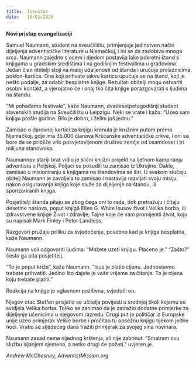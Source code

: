 ```yaml
---
title:  Iskustvo
date:   10/01/2020
---
```


**Novi pristup evangelizaciji**

Samuel Naumann, student na sveučilištu, primjenjuje jedinstven način dijeljenja adventističke literature u Njemačkoj, i ini se da zadobiva mnoga srca. Naumann zajedno s ocem i djedom postavlja lako pokretni štand s knjigama u gradskim središtima i na godišnjim festivalima u gradovima. Jedan član obitelji stoji na maloj udaljenosti od štanda i uručuje prolaznicima poklon-kartice. One koji prihvate takvu karticu upućuje se na štand, koji je nešto podalje, za odabir besplatne knjige. Rezultat: obitelji mogu ostvariti osobni kontakt, a vjerojatno će i onaj tko čita knjige porazgovarati s ljudima na štandu.

“Mi pohađamo festivale”, kaže Naumann, dvadesetpetogodišnji student slavenskih studija na Sveučilištu u Leipzigu. Neki se vrate i kažu: “Uzeo sam knjigu prošle godine. Bilo je dobro, i želim još jednu.”

Zamisao o darovnoj kartici za knjigu krenula je kružnim putom prema Njemačkoj, gdje ima 35.000 članova Kršćanske adventističke crkve, i oni se bore da se približe vrlo posvjetovljenom društvu zemlje od osamdeset i tri milijuna stanovnika.

Naumannov stariji brat vidio je slični knjižni projekt na ljetnom kampiranju adventista u Poljskoj. Poljaci su posudili tu zamisao iz Ukrajine. Dakle, zamisao o misioniranju s knjigama na štandovima se širi. U svakom slučaju, obitelj Naumann je zavoljela tu zamisao i nastavlja razvijati svoju misiju, nakon osiguravanja knjiga koje služe za dijeljenje na štandu, ili sponzoriranih knjiga.

Posjetitelji štanda pitaju se zbog čega oni to rade, dok pretražuju i čitaju desetine naslova, poput knjigâ Ellen G. White Isusov život i Velika borba, ili zdravstvene knjige Život i zdravlje; Tajne koje će vam promijeniti život, koju su napisali Mark Finley i Peter Landless.

Razgovori pružaju priliku za svjedočenje, posebno kad je knjiga besplatna, kaže Naumann.

Naumann voli odgovoriti ljudima: “Možete uzeti knjigu. Plaćeno je.” “Zašto?” često ga pita posjetitelj.

“To je poput križa”, kaže Naumann. “Isus je platio cijenu. Jednostavno trebate prihvatiti. Jedino što dajete je vaše vrijeme za čitanje. To je cijena koju trebate platiti.”

Reakcija na knjige je uglavnom pozitivna, svjedoči on.

Njegov otac Steffen prisjetio se učitelja povijesti u srednjoj školi kojemu se svidjela Velika borba. Toliko se zanimao da je zatražio dodatne primjerke za dijeljenje učenicima u njegovom razredu. Drugi put je političar iz Europske unije uzeo primjerak Velike borbe i pročitao tu opsežnu knjigu tijekom jedne noći. Vratio se sljedećeg dana tražiti primjerak za svojeg sina novinara.

Naumann zasad nema nijednog krštenja, ali nije zabrinut. “Smatram ovu službu sijanjem sjemena, a netko drugi će požeti.” uvjeren je.

*Andrew McChesney, AdventistMission.org*
